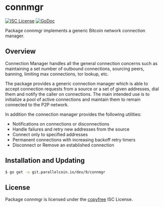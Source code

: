 # connmgr

[![ISC License](http://img.shields.io/badge/license-ISC-blue.svg)](http://copyfree.org)
[![GoDoc](https://img.shields.io/badge/godoc-reference-blue.svg)](http://godoc.org/git.parallelcoin.io/dev/9/connmgr)

Package connmgr implements a generic Bitcoin network connection manager.

## Overview

Connection Manager handles all the general connection concerns such as maintaining a set number of outbound connections, sourcing peers, banning, limiting max connections, tor lookup, etc.

The package provides a generic connection manager which is able to accept connection requests from a source or a set of given addresses, dial them and notify the caller on connections. The main intended use is to initialize a pool of active connections and maintain them to remain connected to the P2P network.

In addition the connection manager provides the following utilities:

- Notifications on connections or disconnections
- Handle failures and retry new addresses from the source
- Connect only to specified addresses
- Permanent connections with increasing backoff retry timers
- Disconnect or Remove an established connection

## Installation and Updating

```bash
$ go get -u git.parallelcoin.io/dev/9/connmgr
```

## License

Package connmgr is licensed under the [copyfree](http://copyfree.org) ISC License.
